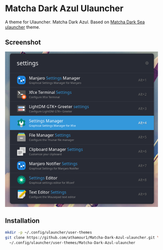 # Matcha Dark Azul Ulauncher

A theme for Ulauncher. Matcha Dark Azul. Based on [Matcha Dark Sea ulauncher](https://github.com/athamour1/Matcha-Dark-Sea-ulauncher) theme. 

## Screenshot
![](Screenshot.png?raw=true)

## Installation

```sh
mkdir -p ~/.config/ulauncher/user-themes
git clone https://github.com/athamour1/Matcha-Dark-Azul-ulauncher.git \
  ~/.config/ulauncher/user-themes/Matcha-Dark-Azul-ulauncher
```

